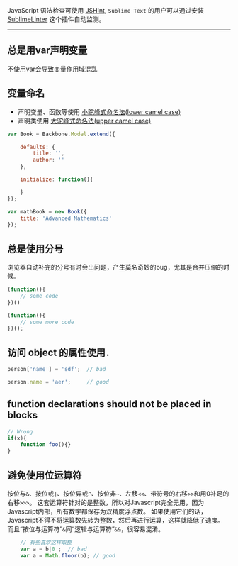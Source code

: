 JavaScript 语法检查可使用 [JSHint](http://www.jshint.com/), `Sublime Text` 的用户可以通过安装 [SublimeLinter](https://github.com/SublimeLinter/SublimeLinter) 这个插件自动监测。

------------------------------------

## 总是用var声明变量

不使用var会导致变量作用域混乱

## 变量命名
* 声明变量、函数等使用 [小驼峰式命名法(lower camel case)](http://en.wikipedia.org/wiki/CamelCase)
* 声明类使用 [大驼峰式命名法(upper camel case)](http://en.wikipedia.org/wiki/CamelCase)

```JavaScript
var Book = Backbone.Model.extend({

    defaults: {
        title: '',
        author: ''
    },

    initialize: function(){

    }
});

var mathBook = new Book({
    title: 'Advanced Mathematics'
});
```

## 总是使用分号

浏览器自动补完的分号有时会出问题，产生莫名奇妙的bug，尤其是合并压缩的时候。

```JavaScript
(function(){
    // some code
})()

(function(){
    // some more code
})();
```

## 访问 object 的属性使用`.`

```JavaScript
person['name'] = 'sdf';  // bad

person.name = 'aer';     // good
```

## function declarations should not be placed in blocks

```JavaScript
// Wrong
if(x){
    function foo(){}
}
```

## 避免使用位运算符
按位与`&`、按位或`|`、按位异或`^`、按位非`~`、左移`<<`、带符号的右移`>>`和用0补足的右移`>>>`。
这套运算符针对的是整数，所以对Javascript完全无用，因为Javascript内部，所有数字都保存为双精度浮点数。
如果使用它们的话，Javascript不得不将运算数先转为整数，然后再进行运算，这样就降低了速度。
而且“按位与运算符”`&`同“逻辑与运算符”`&&`，很容易混淆。

```Javascript
    // 有些喜欢这样取整
    var a = b|0 ;  // bad
    var a = Math.floor(b); // good
```

